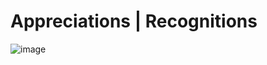 # Appreciations | Recognitions

![image](https://user-images.githubusercontent.com/90131327/132273412-dcbd020c-80a9-4c8b-9c29-7a5c51440103.png)




